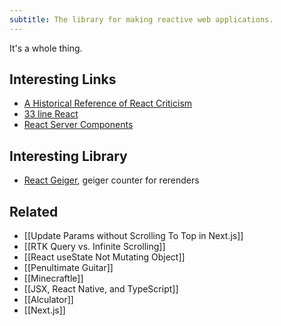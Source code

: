 ```yaml
---
subtitle: The library for making reactive web applications.
---
```

It's a whole thing.

## Interesting Links

- [A Historical Reference of React Criticism](https://www.zachleat.com/web/react-criticism/)
- [33 line React](https://leontrolski.github.io/33-line-react.html)
- [React Server Components](https://www.joshwcomeau.com/react/server-components/)

## Interesting Library

- [React Geiger](https://github.com/kristiandupont/react-geiger), geiger counter for rerenders

## Related

- [[Update Params without Scrolling To Top in Next.js]]
- [[RTK Query vs. Infinite Scrolling]]
- [[React useState Not Mutating Object]]
- [[Penultimate Guitar]]
- [[Minecraftle]]
- [[JSX, React Native, and TypeScript]]
- [[Alculator]]
- [[Next.js]]

